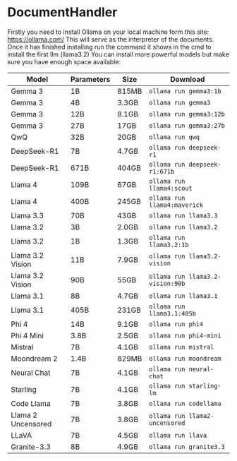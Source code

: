# DocumentHandler

Firstly you need to install Ollama on your local machine form this site: https://ollama.com/
This will serve as the interpreter of the documents. Once it has finished installing run the command it shows in the cmd to install the first llm (llama3.2)
You can install more powerful models but make sure you have enough space available:

| Model                | Parameters | Size   | Download                         |
|----------------------|------------|--------|----------------------------------|
| Gemma 3             | 1B         | 815MB  | `ollama run gemma3:1b`           |
| Gemma 3             | 4B         | 3.3GB  | `ollama run gemma3`              |
| Gemma 3             | 12B        | 8.1GB  | `ollama run gemma3:12b`          |
| Gemma 3             | 27B        | 17GB   | `ollama run gemma3:27b`          |
| QwQ                 | 32B        | 20GB   | `ollama run qwq`                 |
| DeepSeek-R1         | 7B         | 4.7GB  | `ollama run deepseek-r1`         |
| DeepSeek-R1         | 671B       | 404GB  | `ollama run deepseek-r1:671b`    |
| Llama 4             | 109B       | 67GB   | `ollama run llama4:scout`        |
| Llama 4             | 400B       | 245GB  | `ollama run llama4:maverick`     |
| Llama 3.3           | 70B        | 43GB   | `ollama run llama3.3`            |
| Llama 3.2           | 3B         | 2.0GB  | `ollama run llama3.2`            |
| Llama 3.2           | 1B         | 1.3GB  | `ollama run llama3.2:1b`         |
| Llama 3.2 Vision    | 11B        | 7.9GB  | `ollama run llama3.2-vision`     |
| Llama 3.2 Vision    | 90B        | 55GB   | `ollama run llama3.2-vision:90b` |
| Llama 3.1           | 8B         | 4.7GB  | `ollama run llama3.1`            |
| Llama 3.1           | 405B       | 231GB  | `ollama run llama3.1:405b`       |
| Phi 4               | 14B        | 9.1GB  | `ollama run phi4`                |
| Phi 4 Mini          | 3.8B       | 2.5GB  | `ollama run phi4-mini`           |
| Mistral             | 7B         | 4.1GB  | `ollama run mistral`             |
| Moondream 2         | 1.4B       | 829MB  | `ollama run moondream`           |
| Neural Chat         | 7B         | 4.1GB  | `ollama run neural-chat`         |
| Starling            | 7B         | 4.1GB  | `ollama run starling-lm`         |
| Code Llama          | 7B         | 3.8GB  | `ollama run codellama`           |
| Llama 2 Uncensored  | 7B         | 3.8GB  | `ollama run llama2-uncensored`   |
| LLaVA               | 7B         | 4.5GB  | `ollama run llava`               |
| Granite-3.3         | 8B         | 4.9GB  | `ollama run granite3.3`          |